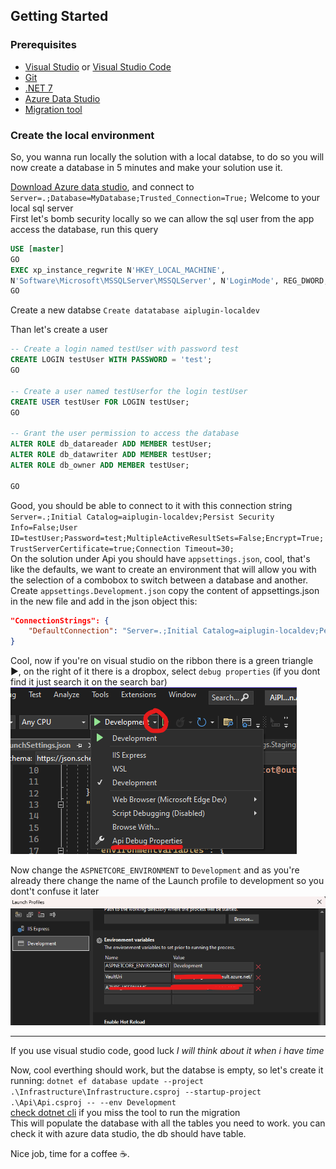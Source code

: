 ## Getting Started

### Prerequisites
- [Visual Studio](https://visualstudio.microsoft.com/vs/) or [Visual Studio Code](https://code.visualstudio.com/)
- [Git](https://git-scm.com/downloads)
- [.NET 7](https://dotnet.microsoft.com/download/dotnet/7.0)
- [Azure Data Studio](https://docs.microsoft.com/en-us/sql/azure-data-studio/download-azure-data-studio)
- [Migration tool](https://docs.microsoft.com/en-us/ef/core/cli/dotnet)

### Create the local environment

So, you wanna run locally the solution with a local databse, to do so you will now create a database in 5 minutes and make your solution use it.

[Download Azure data studio](https://docs.microsoft.com/en-us/sql/azure-data-studio/download-azure-data-studio), and connect to `Server=.;Database=MyDatabase;Trusted_Connection=True;` 
Welcome to your local sql server   
First let's bomb security locally so we can allow the sql user from the app access the database, run this query
```sql
USE [master]
GO
EXEC xp_instance_regwrite N'HKEY_LOCAL_MACHINE', 
N'Software\Microsoft\MSSQLServer\MSSQLServer', N'LoginMode', REG_DWORD, 2
GO
```
Create a new databse `Create datatabase aiplugin-localdev`

Than let's create a user 
```sql
-- Create a login named testUser with password test
CREATE LOGIN testUser WITH PASSWORD = 'test';
GO

-- Create a user named testUserfor the login testUser
CREATE USER testUser FOR LOGIN testUser;
GO

-- Grant the user permission to access the database
ALTER ROLE db_datareader ADD MEMBER testUser;
ALTER ROLE db_datawriter ADD MEMBER testUser;
ALTER ROLE db_owner ADD MEMBER testUser;

GO
```

Good, you should be able to connect to it with this connection string    
`Server=.;Initial Catalog=aiplugin-localdev;Persist Security Info=False;User ID=testUser;Password=test;MultipleActiveResultSets=False;Encrypt=True;TrustServerCertificate=true;Connection Timeout=30;`   
On the solution under Api you should have `appsettings.json`, cool, that's like the defaults, we want to create an environment that will allow you with the selection of a combobox to switch between a database and another.   
Create `appsettings.Development.json` copy the content of appsettings.json in the new file and add in the json object this:
```json
"ConnectionStrings": {
    "DefaultConnection": "Server=.;Initial Catalog=aiplugin-localdev;Persist Security Info=False;User ID=testUser;Password=test;MultipleActiveResultSets=False;Encrypt=True;TrustServerCertificate=true;Connection Timeout=30;"
}
```

Cool, now 
if you're on visual studio on the ribbon there is a green triangle ▶️, on the right of it there is a dropbox, select `debug properties` (if you dont find it just search it on the search bar)
 ![debug properties from the combo launch](launch2.png "debug properties from the combo launch")

Now change the `ASPNETCORE_ENVIRONMENT` to `Development`  and as you're already there change the name of the Launch profile to development so you dont't confuse it later
![development launch profile](launch1.png "development launch profile")

---
If you use visual studio code, good luck
_I will think about it when i have time_

Now, cool everthing should work, but the databse is empty, so let's create it running:
`dotnet ef database update --project .\Infrastructure\Infrastructure.csproj --startup-project .\Api\Api.csproj -- --env Development`   
[check dotnet cli](https://learn.microsoft.com/en-us/ef/core/cli/dotnet) if you miss the tool to run the migration   
This will populate the database with all the tables you need to work. you can check it with azure data studio, the db should have table.

Nice job, time for a coffee ☕.